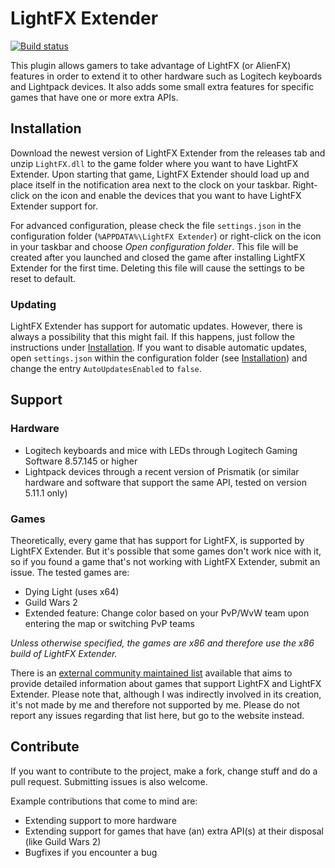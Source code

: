 # LightFX Extender
[![Build status](https://ci.appveyor.com/api/projects/status/ual57rxoe7wf0pm3/branch/master?svg=true)](https://ci.appveyor.com/project/Archomeda/lightfx-extender/branch/master)

This plugin allows gamers to take advantage of LightFX (or AlienFX) features in
order to extend it to other hardware such as Logitech keyboards and Lightpack
devices. It also adds some small extra features for specific games that have one
or more extra APIs.

## Installation
Download the newest version of LightFX Extender from the releases tab and unzip
`LightFX.dll` to the game folder where you want to have LightFX Extender. Upon
starting that game, LightFX Extender should load up and place itself in the
notification area next to the clock on your taskbar. Right-click on the icon and
enable the devices that you want to have LightFX Extender support for.

For advanced configuration, please check the file `settings.json` in the
configuration folder (`%APPDATA%\LightFX Extender`) or right-click on the icon
in your taskbar and choose *Open configuration folder*. This file will be
created after you launched and closed the game after installing LightFX Extender
for the first time. Deleting this file will cause the settings to be reset to
default.

### Updating
LightFX Extender has support for automatic updates. However, there is always a
possibility that this might fail. If this happens, just follow the instructions
under [Installation](#Installation). If you want to disable automatic updates,
open `settings.json` within the configuration folder (see
[Installation](#Installation)) and change the entry `AutoUpdatesEnabled` to
`false`.

## Support
### Hardware
- Logitech keyboards and mice with LEDs through Logitech Gaming Software
8.57.145 or higher
- Lightpack devices through a recent version of Prismatik (or similar hardware
and software that support the same API, tested on version 5.11.1 only)

### Games
Theoretically, every game that has support for LightFX, is supported by LightFX
Extender. But it's possible that some games don't work nice with it, so if you
found a game that's not working with LightFX Extender, submit an issue. The
tested games are:
- Dying Light (uses x64)
- Guild Wars 2
 - Extended feature: Change color based on your PvP/WvW team upon entering the
   map or switching PvP teams

*Unless otherwise specified, the games are x86 and therefore use the x86 build
of LightFX Extender.*

There is an [external community maintained list](http://alienfx.cyanlabs.net/)
available that aims to provide detailed information about games that support
LightFX and LightFX Extender. Please note that, although I was indirectly
involved in its creation, it's not made by me and therefore not supported by me.
Please do not report any issues regarding that list here, but go to the website
instead.

## Contribute
If you want to contribute to the project, make a fork, change stuff and do a
pull request. Submitting issues is also welcome.

Example contributions that come to mind are:
- Extending support to more hardware
- Extending support for games that have (an) extra API(s) at their disposal
(like Guild Wars 2)
- Bugfixes if you encounter a bug
